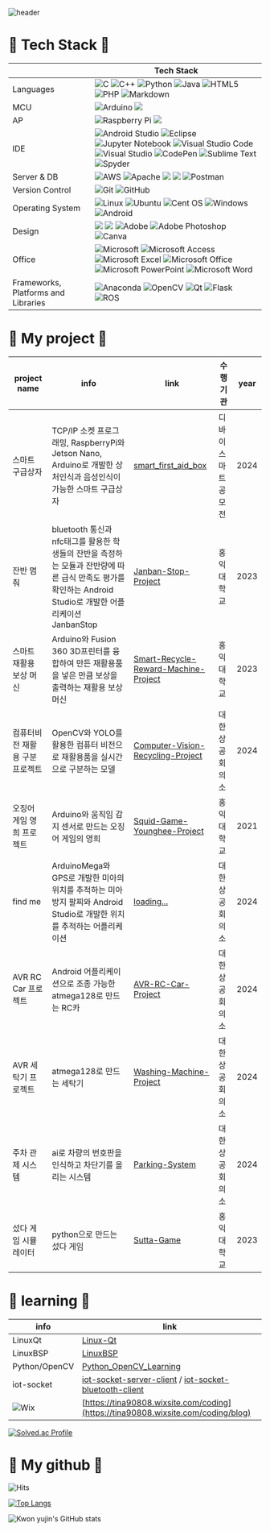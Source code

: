 ![header](https://capsule-render.vercel.app/api?type=waving&color=002260&height=200&text=Yujin%20Kwon's%20github&animation=fadeIn&fontSize=40&fontColor=FFFFFF&fontAlignY=40)


# 📌 Tech Stack 📌

| |Tech Stack |
|------|---|
|Languages|![C](https://img.shields.io/badge/c-%2300599C.svg?style=for-the-badge&logo=c&logoColor=white) ![C++](https://img.shields.io/badge/c++-%2300599C.svg?style=for-the-badge&logo=c%2B%2B&logoColor=white) ![Python](https://img.shields.io/badge/python-3670A0?style=for-the-badge&logo=python&logoColor=ffdd54) ![Java](https://img.shields.io/badge/java-%23ED8B00.svg?style=for-the-badge&logo=openjdk&logoColor=white) ![HTML5](https://img.shields.io/badge/html5-%23E34F26.svg?style=for-the-badge&logo=html5&logoColor=white) ![PHP](https://img.shields.io/badge/php-%23777BB4.svg?style=for-the-badge&logo=php&logoColor=white) 	![Markdown](https://img.shields.io/badge/markdown-%23000000.svg?style=for-the-badge&logo=markdown&logoColor=white) |
|MCU|![Arduino](https://img.shields.io/badge/-Arduino-00979D?style=for-the-badge&logo=Arduino&logoColor=white) <img src="https://img.shields.io/badge/atmega128-D9272E?style=for-the-badge&logo=mega&logoColor=white">|
|AP|![Raspberry Pi](https://img.shields.io/badge/-RaspberryPi-C51A4A?style=for-the-badge&logo=Raspberry-Pi) <img src="https://img.shields.io/badge/Jetson Nano-76B900?style=for-the-badge&logo=nvidia&logoColor=black">|
|IDE|![Android Studio](https://img.shields.io/badge/android%20studio-346ac1?style=for-the-badge&logo=android%20studio&logoColor=white) ![Eclipse](https://img.shields.io/badge/Eclipse-FE7A16.svg?style=for-the-badge&logo=Eclipse&logoColor=white) ![Jupyter Notebook](https://img.shields.io/badge/jupyter-%23FA0F00.svg?style=for-the-badge&logo=jupyter&logoColor=white) ![Visual Studio Code](https://img.shields.io/badge/Visual%20Studio%20Code-0078d7.svg?style=for-the-badge&logo=visual-studio-code&logoColor=white) ![Visual Studio](https://img.shields.io/badge/Visual%20Studio-5C2D91.svg?style=for-the-badge&logo=visual-studio&logoColor=white) ![CodePen](https://img.shields.io/badge/Codepen-000000?style=for-the-badge&logo=codepen&logoColor=white) ![Sublime Text](https://img.shields.io/badge/sublime_text-%23575757.svg?style=for-the-badge&logo=sublime-text&logoColor=important) ![Spyder](https://img.shields.io/badge/Spyder-838485?style=for-the-badge&logo=spyder%20ide&logoColor=maroon)|
|Server & DB|![AWS](https://img.shields.io/badge/AWS-%23FF9900.svg?style=for-the-badge&logo=amazon-aws&logoColor=white) ![Apache](https://img.shields.io/badge/apache-%23D42029.svg?style=for-the-badge&logo=apache&logoColor=white) <img src="https://img.shields.io/badge/mysql-4479A1?style=for-the-badge&logo=mysql&logoColor=white"/> <img src="https://img.shields.io/badge/mariaDB-003545?style=for-the-badge&logo=mariaDB&logoColor=white"/> ![Postman](https://img.shields.io/badge/Postman-FF6C37?style=for-the-badge&logo=postman&logoColor=white)|
|Version Control|![Git](https://img.shields.io/badge/git-%23F05033.svg?style=for-the-badge&logo=git&logoColor=white) ![GitHub](https://img.shields.io/badge/github-%23121011.svg?style=for-the-badge&logo=github&logoColor=white)|
|Operating System| ![Linux](https://img.shields.io/badge/Linux-FCC624?style=for-the-badge&logo=linux&logoColor=black) ![Ubuntu](https://img.shields.io/badge/Ubuntu-E95420?style=for-the-badge&logo=ubuntu&logoColor=white) ![Cent OS](https://img.shields.io/badge/cent%20os-002260?style=for-the-badge&logo=centos&logoColor=F0F0F0)	![Windows](https://img.shields.io/badge/Windows-0078D6?style=for-the-badge&logo=windows&logoColor=white) ![Android](https://img.shields.io/badge/Android-3DDC84?style=for-the-badge&logo=android&logoColor=white)|
|Design|<img src="https://img.shields.io/badge/Autodesk-000000?style=for-the-badge&logo=autodesk&logoColor=White"> <img src="https://img.shields.io/badge/Fusion 360-F66C04?style=for-the-badge&logo=autodesk&logoColor=White"> ![Adobe](https://img.shields.io/badge/adobe-%23FF0000.svg?style=for-the-badge&logo=adobe&logoColor=white) ![Adobe Photoshop](https://img.shields.io/badge/adobe%20photoshop-%2331A8FF.svg?style=for-the-badge&logo=adobe%20photoshop&logoColor=white) ![Canva](https://img.shields.io/badge/Canva-%2300C4CC.svg?style=for-the-badge&logo=Canva&logoColor=white)|
|Office|![Microsoft](https://img.shields.io/badge/Microsoft-0078D4?style=for-the-badge&logo=microsoft&logoColor=white) ![Microsoft Access](https://img.shields.io/badge/Microsoft_Access-A4373A?style=for-the-badge&logo=microsoft-access&logoColor=white) ![Microsoft Excel](https://img.shields.io/badge/Microsoft_Excel-217346?style=for-the-badge&logo=microsoft-excel&logoColor=white) ![Microsoft Office](https://img.shields.io/badge/Microsoft_Office-D83B01?style=for-the-badge&logo=microsoft-office&logoColor=white) ![Microsoft PowerPoint](https://img.shields.io/badge/Microsoft_PowerPoint-B7472A?style=for-the-badge&logo=microsoft-powerpoint&logoColor=white) 	![Microsoft Word](https://img.shields.io/badge/Microsoft_Word-2B579A?style=for-the-badge&logo=microsoft-word&logoColor=white) |
|Frameworks, Platforms and Libraries|![Anaconda](https://img.shields.io/badge/Anaconda-%2344A833.svg?style=for-the-badge&logo=anaconda&logoColor=white) ![OpenCV](https://img.shields.io/badge/opencv-%23white.svg?style=for-the-badge&logo=opencv&logoColor=white) ![Qt](https://img.shields.io/badge/Qt-%23217346.svg?style=for-the-badge&logo=Qt&logoColor=white) ![Flask](https://img.shields.io/badge/flask-%23000.svg?style=for-the-badge&logo=flask&logoColor=white) ![ROS](https://img.shields.io/badge/ros-%230A0FF9.svg?style=for-the-badge&logo=ros&logoColor=white) |


# 📌 My project 📌

| project name |info | link | 수행기관 | year |
|----|----|------|-------|----|
|스마트 구급상자 | TCP/IP 소켓 프로그래밍, RaspberryPi와 Jetson Nano, Arduino로 개발한 상처인식과 음성인식이 가능한 스마트 구급상자 |[smart_first_aid_box](https://github.com/Eugene821/smart_first_aid_box.git) | 디바이스마트 공모전 | 2024 |
| 잔반 멈춰 | bluetooth 통신과 nfc태그를 활용한 학생들의 잔반을 측정하는 모듈과 잔반량에 따른 급식 만족도 평가를 확인하는 Android Studio로 개발한 어플리케이션 JanbanStop |[Janban-Stop-Project](https://github.com/tina908/Janban-Stop-Project.git) | 홍익대학교 | 2023 |
| 스마트 재활용 보상 머신 | Arduino와 Fusion 360 3D프린터를 융합하여 만든 재활용품을 넣은 만큼 보상을 출력하는 재활용 보상 머신 | [Smart-Recycle-Reward-Machine-Project](https://github.com/tina908/Smart-Recycle-Reward-Machine-Project.git) | 홍익대학교 | 2023 |
| 컴퓨터비전 재활용 구분 프로젝트 | OpenCV와 YOLO를 활용한 컴퓨터 비전으로 재활용품을 실시간으로 구분하는 모델 |[Computer-Vision-Recycling-Project](https://github.com/tina908/Computer-Vision-Recycling-Project) | 대한상공회의소 | 2024 |
| 오징어 게임 영희 프로젝트 | Arduino와 움직임 감지 센서로 만드는 오징어 게임의 영희 |[Squid-Game-Younghee-Project](https://github.com/tina908/Squid-Game-Younghee-Project.git) | 홍익대학교 | 2021 |
| find me | ArduinoMega와 GPS로 개발한 미아의 위치를 추적하는 미아방지 팔찌와 Android Studio로 개발한 위치를 추적하는 어플리케이션 |[loading... ](https://github.com/tina908/find-me.git)| 대한상공회의소 | 2024 |
| AVR RC Car 프로젝트 | Android 어플리케이션으로 조종 가능한 atmega128로 만드는 RC카 |[AVR-RC-Car-Project](https://github.com/tina908/AVR-RC-Car-Project.git) | 대한상공회의소 | 2024 |
| AVR 세탁기 프로젝트 | atmega128로 만드는 세탁기 |[Washing-Machine-Project](https://github.com/tina908/Washing-Machine-Project.git) | 대한상공회의소 | 2024 |
| 주차 관제 시스템 | ai로 차량의 번호판을 인식하고 차단기를 올리는 시스템 |[Parking-System](https://github.com/almondgood/Parking-System.git) | 대한상공회의소 | 2024 |
| 섰다 게임 시뮬레이터 | python으로 만드는 섰다 게임 |[Sutta-Game](https://github.com/tina908/Sutta-Game.git) | 홍익대학교 | 2023 |


# 📌 learning 📌

|info | link |
|------|---|
|LinuxQt| [Linux-Qt](https://github.com/tina908/Linux-Qt.git) |
|LinuxBSP| [LinuxBSP](https://github.com/tina908/LinuxBSP.git) |
|Python/OpenCV| [Python_OpenCV_Learning](https://github.com/tina908/Python_OpenCV_Learning.git) |
|iot-socket| [iot-socket-server-client](https://github.com/tina908/iot-socket-server-client.git) / [iot-socket-bluetooth-client](https://github.com/tina908/iot-socket-bluetooth-client.git) |
|![Wix](https://img.shields.io/badge/wix-000?style=for-the-badge&logo=wix&logoColor=white)|[https://tina90808.wixsite.com/coding](https://tina90808.wixsite.com/coding/blog)|

[![Solved.ac Profile](http://mazassumnida.wtf/api/v2/generate_badge?boj=tina908)](https://solved.ac/tina908/)

# 📌 My github 📌

![Hits](https://hits.seeyoufarm.com/api/count/incr/badge.svg?url=https%3A%2F%2Fgithub.com%2Fkim-soohyeon&count_bg=%23FFDAC7&title_bg=%23FFADAD&icon=&icon_color=%23E7E7E7&title=hits&edge_flat=false)

[![Top Langs](https://github-readme-stats.vercel.app/api/top-langs/?username=tina908&layout=compact)](https://github.com/anuraghazra/github-readme-stats)

![Kwon yujin's GitHub stats](https://github-readme-stats.vercel.app/api?username=tina908&count_private=true)




<!--
**tina908/tina908** is a ✨ _special_ ✨ repository because its `README.md` (this file) appears on your GitHub profile.

Here are some ideas to get you started:

- 🔭 I’m currently working on ...
- 🌱 I’m currently learning ...
- 👯 I’m looking to collaborate on ...
- 🤔 I’m looking for help with ...
- 💬 Ask me about ...
- 📫 How to reach me: ...
- 😄 Pronouns: ...
- ⚡ Fun fact: ...
-->
